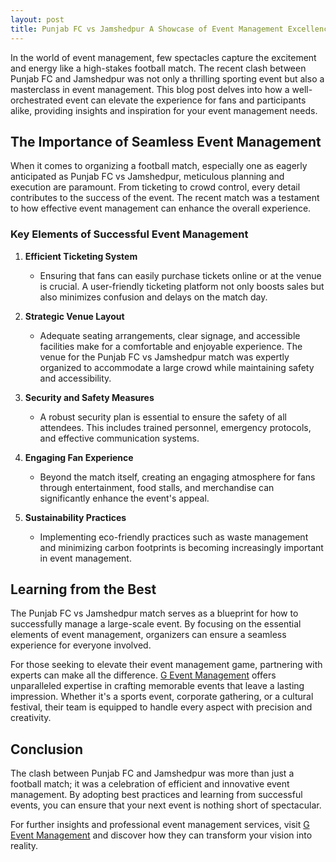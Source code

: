```yaml
---
layout: post
title: Punjab FC vs Jamshedpur A Showcase of Event Management Excellence
---
```



In the world of event management, few spectacles capture the excitement and energy like a high-stakes football match. The recent clash between Punjab FC and Jamshedpur was not only a thrilling sporting event but also a masterclass in event management. This blog post delves into how a well-orchestrated event can elevate the experience for fans and participants alike, providing insights and inspiration for your event management needs.

## The Importance of Seamless Event Management

When it comes to organizing a football match, especially one as eagerly anticipated as Punjab FC vs Jamshedpur, meticulous planning and execution are paramount. From ticketing to crowd control, every detail contributes to the success of the event. The recent match was a testament to how effective event management can enhance the overall experience.

### Key Elements of Successful Event Management

1. **Efficient Ticketing System**
   - Ensuring that fans can easily purchase tickets online or at the venue is crucial. A user-friendly ticketing platform not only boosts sales but also minimizes confusion and delays on the match day.

2. **Strategic Venue Layout**
   - Adequate seating arrangements, clear signage, and accessible facilities make for a comfortable and enjoyable experience. The venue for the Punjab FC vs Jamshedpur match was expertly organized to accommodate a large crowd while maintaining safety and accessibility.

3. **Security and Safety Measures**
   - A robust security plan is essential to ensure the safety of all attendees. This includes trained personnel, emergency protocols, and effective communication systems.

4. **Engaging Fan Experience**
   - Beyond the match itself, creating an engaging atmosphere for fans through entertainment, food stalls, and merchandise can significantly enhance the event's appeal.

5. **Sustainability Practices**
   - Implementing eco-friendly practices such as waste management and minimizing carbon footprints is becoming increasingly important in event management.

## Learning from the Best

The Punjab FC vs Jamshedpur match serves as a blueprint for how to successfully manage a large-scale event. By focusing on the essential elements of event management, organizers can ensure a seamless experience for everyone involved.

For those seeking to elevate their event management game, partnering with experts can make all the difference. [G Event Management](https://geventm.com/) offers unparalleled expertise in crafting memorable events that leave a lasting impression. Whether it's a sports event, corporate gathering, or a cultural festival, their team is equipped to handle every aspect with precision and creativity.

## Conclusion

The clash between Punjab FC and Jamshedpur was more than just a football match; it was a celebration of efficient and innovative event management. By adopting best practices and learning from successful events, you can ensure that your next event is nothing short of spectacular.

For further insights and professional event management services, visit [G Event Management](https://geventm.com/) and discover how they can transform your vision into reality.